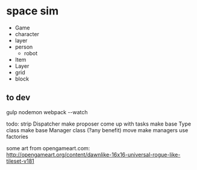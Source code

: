 # space sim

 * Game
  * character
   * layer
   * person
     * robot
  * Item
   * Layer
  * grid
   * block

## to dev

gulp nodemon
webpack --watch



todo:
strip Dispatcher
make proposer come up with tasks
make base Type class
make base Manager class (?any benefit)
move make managers use factories


some art from opengameart.com:
http://opengameart.org/content/dawnlike-16x16-universal-rogue-like-tileset-v181
